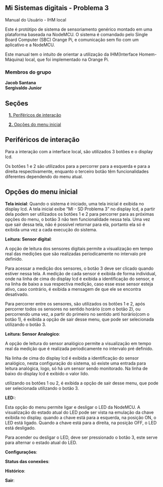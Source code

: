 <a id="inicio"></a>
## Mi Sistemas digitais - Problema 3

Manual do Usuário - IHM local

Este é protótipo de sistema de sensoriamento genérico montado em uma plataforma baseada na NodeMCU. O sistema é comandado pelo Single Board Computer (SBC) Orange Pi, e comunicação sem fio com um aplicativo e a NodeMCU. 

Este manual tem o intuito de orientar a utilização da IHM(Interface Homem-Máquina) local, que foi implementado na Orange Pi.

### Membros do grupo
  **Jacob Santana**<br>
  **Sergivaldo Junior**
  <a id="inicio"></a>

## Seções

&nbsp;&nbsp;&nbsp;[**1.** Periféricos de interação](#secao1)

&nbsp;&nbsp;&nbsp;[**2.** Opções do menu inicial](#secao2)


<a id="secao1"></a>
## Periféricos de interação
Para a interação com a interface local, são utilizados 3 botões e o display lcd. 

Os botões 1 e 2 são utilizados para a percorrer para a esquerda e para a direita respectivamente, enquanto o terceiro botão têm funcionalidades diferentes dependendo do menu atual.

<a id="secao2"></a>
## Opções do menu inicial

**Tela inicial**: Quando o sistema é iniciado, uma tela inicial é exibida no display lcd. A tela inicial exibe “MI - SD Problema 3” no display lcd, a partir dela podem ser utilizados os botões 1 e 2 para percorrer para as próximas opções do menu, o botão 3 não tem funcionalidade nessa tela. Uma vez que sair dessa tela, não é possível retornar para ela, portanto ela só é exibida uma vez a cada execução do sistema. 

**Leitura: Sensor digital**: 

A opção de leitura dos sensores digitais permite a visualização em tempo real das medições que são realizadas periodicamente no intervalo pré definido.

Para acessar a medição dos sensores, o botão 3 deve ser clicado quando estiver nessa tela. A medição de cada sensor é exibida de forma individual,  onde na linha de cima do display lcd é exibida a identificação do sensor, e na linha de baixo a sua respectiva medição, caso esse esse sensor esteja ativo, caso contrário, é exibida a mensagem de que ele se encontra desativado. 

Para percorrer entre os sensores, são utilizados os botões 1 e 2, após percorrer todos os sensores no sentido horário (com o botão 2), ou percorrendo uma vez, a partir do primeiro no sentido anti horário(com o botão 1), é exibida a opção de sair desse menu, que pode ser selecionada utilizando o botão 3. 

**Leitura: Sensor Analogico**:

A opção de leitura do sensor analógico permite a visualização em tempo real da medição que é realizada periodicamente no intervalo pré definido.

Na linha de cima do display lcd é exibida a identificação do sensor analógico, nesta configuração do sistema, só existe uma entrada para leitura analógica, logo, só há um sensor sendo monitorado. Na linha de baixo do display lcd é exibido o valor lido. 

utilizando os botões 1 ou 2, é exibida a opção de sair desse menu, que pode ser selecionada utilizando o botão 3. 

**LED:**:

Esta opção do menu permite ligar e desligar o LED da NodeMCU. A visualização do estado atual do LED pode ser vista na emulação da chave exibida no display. quando a chave está para a esquerda, na posição ON, o LED está ligado. Quando a chave está para a direita, na posição OFF, o LED está desligado.

Para acender ou desligar o LED, deve ser pressionado o botão 3, este serve para alternar o estado atual do LED. 

**Configurações**:

**Status das conexões**:

**Histórico**:

**Sair**: